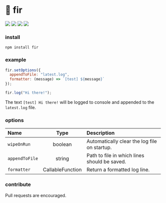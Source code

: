 # 🌲 fir

![](https://badgen.net/npm/v/fir?color=grey)
![](https://badgen.net/npm/dw/fir)
![](https://badgen.net/packagephobia/install/fir?color=055ff3)
![](https://badgen.net/badge/code%20style/prettier/ff51bc)

### install

`npm install fir`

### example

```js
fir.setOptions({
  appendToFile: "latest.log",
  formatter: (message) => `[test] ${message}`
});

fir.log("Hi there!");
```

The text `[test] Hi there!` will be logged to console and appended to the `latest.log` file.

### options

| Name           |       Type       | Description                                  |
| :------------- | :--------------: | :------------------------------------------- |
| `wipeOnRun`    |     boolean      | Automatically clear the log file on startup. |
| `appendToFile` |      string      | Path to file in which lines should be saved. |
| `formatter`    | CallableFunction | Return a formatted log line.                 |

### contribute

Pull requests are encouraged.
